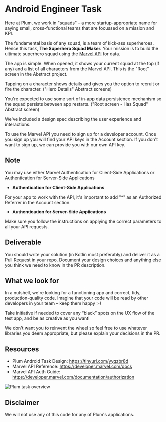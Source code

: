 Android Engineer Task
=====================

Here at Plum, we work in "[squads](https://labs.spotify.com/2014/03/27/spotify-engineering-culture-part-1/)" – a more startup-appropriate name for saying small, cross-functional teams that are focussed on a mission and KPI.

The fundamental basis of any squad, is a team of kick-ass superheroes. Hence this task,
**The Superhero Squad Maker.** Your mission is to build the ultimate superhero squad using
the [Marvel API](https://developer.marvel.com) for data.

The app is simple. When opened, it shows your current squad at the top (if any) and a list of all characters 
from the Marvel API. This is the "Root" screen in the Abstract project.

Tapping on a character shows details and gives you the option to recruit or fire the character. 
("Hero Details" Abstract screens)

You're expected to use some sort of in-app data persistence mechanism so the squad persists
between app restarts. ("Root screen - Has Squad" Abstract screen)

We've included a design spec describing the user experience and interactions.

To use the Marvel API you need to sign up for a developer account. Once you sign up you
will find your API keys in the Account section. If you don't want to sign up, we can
provide you with our own API key.


Note
-----------
You may use either Marvel Authentication for Client-Side Applications or Authentication for Server-Side Applications

* **Authentication for Client-Side Applications**

For your app to work with the API, it's important to add "*" as an Authorized Referrer
in the Account section.

* **Authentication for Server-Side Applications**

Make sure you follow the instructions on applying the correct parameters to all your API requests.

Deliverable
-----------

You should write your solution (in Kotlin most preferably) and deliver it as a Pull Request in your repo.
Document your design choices and anything else you think we need to know in the PR description.

What we look for
----------------

In a nutshell, we're looking for a functioning app and correct, tidy, production-quality
code. Imagine that your code will be read by other developers in your team – keep them happy :-)

Take initiative if needed to cover any “black” spots on the UX flow of the test app, and be as creative as you want!

We don't want you to reinvent the wheel so feel free to use whatever libraries you deem
appropriate, but please explain your decisions in the PR.


Resources
---------

* Plum Android Task Design: https://tinyurl.com/yyqzbr8d
* Marvel API Reference: https://developer.marvel.com/docs
* Marvel API Auth Guide: https://developer.marvel.com/documentation/authorization

![Plum task overview](https://i.imgur.com/PNzeJpo.jpg)

Disclaimer
----------

We will not use any of this code for any of Plum's applications.
